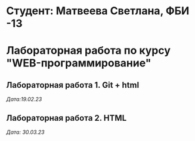 # Студент: Матвеева Светлана, ФБИ -13

# Лабораторная работа по курсу "WEB-программирование"

## Лабораторная работа 1. Git + html

*Дата:19.02.23*

## Лабораторная работа 2. HTML

*Дата: 30.03.23*
